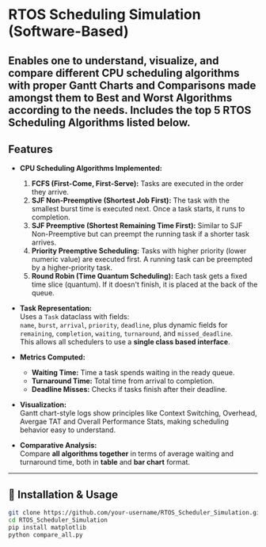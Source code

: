 # RTOS Scheduling Simulation (Software-Based)

Enables one to **understand, visualize, and compare** different CPU scheduling algorithms with proper Gantt Charts and Comparisons made amongst them to Best and Worst Algorithms according to the needs.
Includes the top 5 RTOS Scheduling Algorithms listed below.
---

## Features
- **CPU Scheduling Algorithms Implemented:**
  1. **FCFS (First-Come, First-Serve):** Tasks are executed in the order they arrive.
  2. **SJF Non-Preemptive (Shortest Job First):** The task with the smallest burst time is executed next. Once a task starts, it runs to completion.
  3. **SJF Preemptive (Shortest Remaining Time First):** Similar to SJF Non-Preemptive but can preempt the running task if a shorter task arrives.
  4. **Priority Preemptive Scheduling:** Tasks with higher priority (lower numeric value) are executed first. A running task can be preempted by a higher-priority task.
  5. **Round Robin (Time Quantum Scheduling):** Each task gets a fixed time slice (quantum). If it doesn't finish, it is placed at the back of the queue.

- **Task Representation:**  
  Uses a `Task` dataclass with fields:  
  `name`, `burst`, `arrival`, `priority`, `deadline`, plus dynamic fields for `remaining`, `completion`, `waiting`, `turnaround`, and `missed_deadline`.  
  This allows all schedulers to use a **single class based interface**.

- **Metrics Computed:**
  - **Waiting Time:** Time a task spends waiting in the ready queue.
  - **Turnaround Time:** Total time from arrival to completion.
  - **Deadline Misses:** Checks if tasks finish after their deadline.

- **Visualization:**  
  Gantt chart-style logs show principles like Context Switching, Overhead, Avergae TAT and Overall Performance Stats, making scheduling behavior easy to understand.

- **Comparative Analysis:**  
  Compare **all algorithms together** in terms of average waiting and turnaround time, both in **table** and **bar chart** format.


---


## 🔹 Installation & Usage
  ```bash
  git clone https://github.com/your-username/RTOS_Scheduler_Simulation.git
  cd RTOS_Scheduler_Simulation 
pip install matplotlib
python compare_all.py
